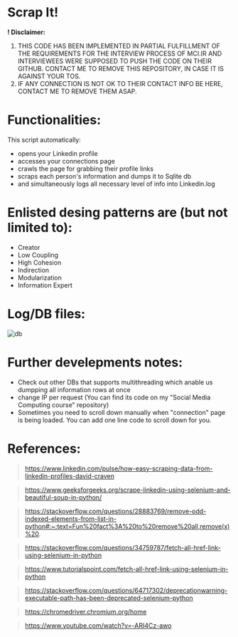 
# Scrap It!

**! Disclaimer:**
1. THIS CODE HAS BEEN IMPLEMENTED IN PARTIAL FULFILLMENT OF THE REQUIREMENTS FOR THE INTERVIEW PROCESS OF MCI.IR  AND INTERVIEWEES WERE SUPPOSED TO PUSH THE CODE ON THEIR GITHUB. CONTACT ME TO REMOVE THIS REPOSITORY, IN CASE IT IS AGAINST YOUR TOS.
2.  IF ANY CONNECTION IS NOT OK TO THEIR CONTACT INFO BE HERE, CONTACT ME TO REMOVE THEM ASAP.

# Functionalities:

This script automatically:
+  opens your Linkedin profile
+  accesses your connections page
+  crawls the page for grabbing their profile links
+  scraps each person's information and dumps it to Sqlite db
+  and simultaneously logs all necessary level of info into Linkedin.log 

# Enlisted desing patterns are (but not limited to):
+ Creator
+ Low Coupling
+ High Cohesion 
+ Indirection
+ Modularization
+ Information Expert

# Log/DB files:
![db](/pics/db.png "db")

# Further develepments notes:
+ Check out other DBs that supports multithreading which anable us dumpping all information rows at once
+ change IP per request (You can find its code on my "Social Media Computing course" repository)
+ Sometimes you need to scroll down manually when "connection" page is being loaded. You can add one line code to scroll down for you.


# References:
> https://www.linkedin.com/pulse/how-easy-scraping-data-from-linkedin-profiles-david-craven

> https://www.geeksforgeeks.org/scrape-linkedin-using-selenium-and-beautiful-soup-in-python/

> https://stackoverflow.com/questions/28883769/remove-odd-indexed-elements-from-list-in-python#:~:text=Fun%20fact%3A%20to%20remove%20all,remove(x)%20.

> https://stackoverflow.com/questions/34759787/fetch-all-href-link-using-selenium-in-python

> https://www.tutorialspoint.com/fetch-all-href-link-using-selenium-in-python

> https://stackoverflow.com/questions/64717302/deprecationwarning-executable-path-has-been-deprecated-selenium-python

> https://chromedriver.chromium.org/home

> https://www.youtube.com/watch?v=-ARI4Cz-awo
